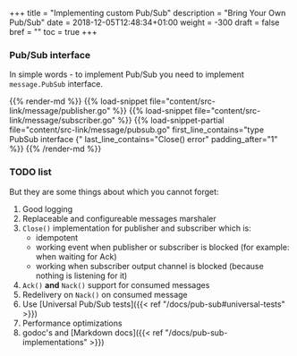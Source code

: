 +++
title = "Implementing custom Pub/Sub"
description = "Bring Your Own Pub/Sub"
date = 2018-12-05T12:48:34+01:00
weight = -300
draft = false
bref = ""
toc = true
+++

### Pub/Sub interface

In simple words - to implement Pub/Sub you need to implement `message.PubSub` interface.

{{% render-md %}}
{{% load-snippet file="content/src-link/message/publisher.go" %}}
{{% load-snippet file="content/src-link/message/subscriber.go" %}}
{{% load-snippet-partial file="content/src-link/message/pubsub.go" first_line_contains="type PubSub interface {" last_line_contains="Close() error" padding_after="1" %}}
{{% /render-md %}}

### TODO list

But they are some things about which you cannot forget:

1. Good logging
2. Replaceable and configureable messages marshaler
3. `Close()` implementation for publisher and subscriber which is:
    - idempotent
    - working event when publisher or subscriber is blocked (for example: when waiting for Ack)
    - working when subscriber output channel is blocked (because nothing is listening for it)
4. `Ack()` **and** `Nack()` support for consumed messages
5. Redelivery on `Nack()` on consumed message
6. Use [Universal Pub/Sub tests]({{< ref "/docs/pub-sub#universal-tests" >}})
7. Performance optimizations
8. godoc's and [Markdown docs]({{< ref "/docs/pub-sub-implementations" >}})
